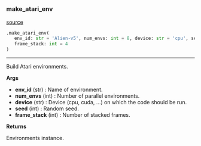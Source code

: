 #


### make_atari_env
[source](https://github.com/RLE-Foundation/Hsuanwu\blob\main\hsuanwu/env/atari/__init__.py\#L12)
```python
.make_atari_env(
   env_id: str = 'Alien-v5', num_envs: int = 8, device: str = 'cpu', seed: int = 0,
   frame_stack: int = 4
)
```

---
Build Atari environments.


**Args**

* **env_id** (str) : Name of environment.
* **num_envs** (int) : Number of parallel environments.
* **device** (str) : Device (cpu, cuda, ...) on which the code should be run.
* **seed** (int) : Random seed.
* **frame_stack** (int) : Number of stacked frames.


**Returns**

Environments instance.
